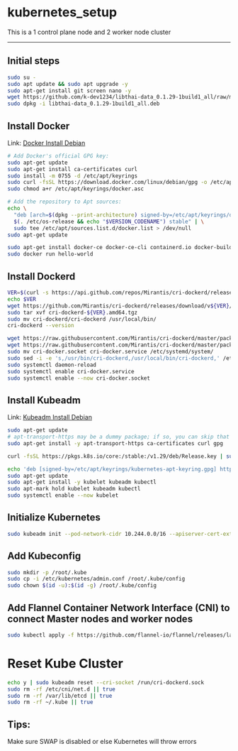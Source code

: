 # kubernetes_setup

This is a 1 control plane node and 2 worker node cluster

<hr>

## Initial steps

```bash
sudo su -
sudo apt update && sudo apt upgrade -y
sudo apt-get install git screen nano -y
wget https://github.com/k-dev1234/libthai-data_0.1.29-1build1_all/raw/main/libthai-data_0.1.29-1build1_all.deb && \
sudo dpkg -i libthai-data_0.1.29-1build1_all.deb
```

## Install Docker

Link: [Docker Install Debian](https://docs.docker.com/engine/install/debian/)

```bash
# Add Docker's official GPG key:
sudo apt-get update
sudo apt-get install ca-certificates curl
sudo install -m 0755 -d /etc/apt/keyrings
sudo curl -fsSL https://download.docker.com/linux/debian/gpg -o /etc/apt/keyrings/docker.asc
sudo chmod a+r /etc/apt/keyrings/docker.asc

# Add the repository to Apt sources:
echo \
  "deb [arch=$(dpkg --print-architecture) signed-by=/etc/apt/keyrings/docker.asc] https://download.docker.com/linux/debian \
  $(. /etc/os-release && echo "$VERSION_CODENAME") stable" | \
  sudo tee /etc/apt/sources.list.d/docker.list > /dev/null
sudo apt-get update

sudo apt-get install docker-ce docker-ce-cli containerd.io docker-buildx-plugin docker-compose-plugin -y
sudo docker run hello-world
```

## Install Dockerd

```bash
VER=$(curl -s https://api.github.com/repos/Mirantis/cri-dockerd/releases/latest|grep tag_name | cut -d '"' -f 4|sed 's/v//g')
echo $VER
wget https://github.com/Mirantis/cri-dockerd/releases/download/v${VER}/cri-dockerd-${VER}.amd64.tgz
sudo tar xvf cri-dockerd-${VER}.amd64.tgz
sudo mv cri-dockerd/cri-dockerd /usr/local/bin/
cri-dockerd --version
```

```bash
wget https://raw.githubusercontent.com/Mirantis/cri-dockerd/master/packaging/systemd/cri-docker.service
wget https://raw.githubusercontent.com/Mirantis/cri-dockerd/master/packaging/systemd/cri-docker.socket
sudo mv cri-docker.socket cri-docker.service /etc/systemd/system/
sudo sed -i -e 's,/usr/bin/cri-dockerd,/usr/local/bin/cri-dockerd,' /etc/systemd/system/cri-docker.service
sudo systemctl daemon-reload
sudo systemctl enable cri-docker.service
sudo systemctl enable --now cri-docker.socket
```

## Install Kubeadm

Link: [Kubeadm Install Debian](https://kubernetes.io/docs/setup/production-environment/tools/kubeadm/install-kubeadm/)

```bash
sudo apt-get update
# apt-transport-https may be a dummy package; if so, you can skip that package
sudo apt-get install -y apt-transport-https ca-certificates curl gpg

curl -fsSL https://pkgs.k8s.io/core:/stable:/v1.29/deb/Release.key | sudo gpg --dearmor -o /etc/apt/keyrings/kubernetes-apt-keyring.gpg

echo 'deb [signed-by=/etc/apt/keyrings/kubernetes-apt-keyring.gpg] https://pkgs.k8s.io/core:/stable:/v1.29/deb/ /' | sudo tee /etc/apt/sources.list.d/kubernetes.list
sudo apt-get update
sudo apt-get install -y kubelet kubeadm kubectl
sudo apt-mark hold kubelet kubeadm kubectl
sudo systemctl enable --now kubelet
```

## Initialize Kubernetes
```bash
sudo kubeadm init --pod-network-cidr 10.244.0.0/16 --apiserver-cert-extra-sans 192.168.2.225,192.168.2.172 --cri-socket /run/cri-dockerd.sock
```

## Add Kubeconfig
```bash
sudo mkdir -p /root/.kube
sudo cp -i /etc/kubernetes/admin.conf /root/.kube/config
sudo chown $(id -u):$(id -g) /root/.kube/config
```

## Add Flannel Container Network Interface (CNI) to connect Master nodes and worker nodes
```bash
sudo kubectl apply -f https://github.com/flannel-io/flannel/releases/latest/download/kube-flannel.yml
```


# Reset Kube Cluster

```bash
echo y | sudo kubeadm reset --cri-socket /run/cri-dockerd.sock
sudo rm -rf /etc/cni/net.d || true
sudo rm -rf /var/lib/etcd || true
sudo rm -rf ~/.kube || true
```

## Tips:

Make sure SWAP is disabled or else Kubernetes will throw errors

